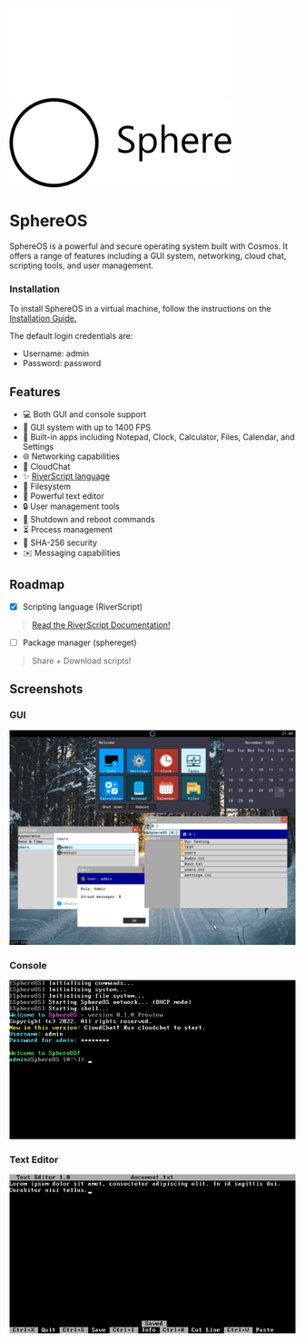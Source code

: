 ![SphereOS logo](/Art/logo_light.png#gh-dark-mode-only)
![SphereOS logo](/Art/logo_dark.png#gh-light-mode-only)

# SphereOS
SphereOS is a powerful and secure operating system built with Cosmos. It offers a range of features including a GUI system, networking, cloud chat, scripting tools, and user management.
### Installation
To install SphereOS in a virtual machine, follow the instructions on the [Installation Guide.](https://github.com/Project-Sphere/SphereOS/wiki/Installation)

The default login credentials are:

- Username: admin
- Password: password
## Features
- 💻 Both GUI and console support
- 🚀 GUI system with up to 1400 FPS
- 📱 Built-in apps including Notepad, Clock, Calculator, Files, Calendar, and Settings
- 🌐 Networking capabilities
- 💬 CloudChat
- ✨ [RiverScript language](https://github.com/Project-Sphere/SphereOS/wiki/RiverScript)
- 📁 Filesystem
- 📝 Powerful text editor
- 🔒 User management tools
- 🛑 Shutdown and reboot commands
- ⏳ Process management
- 🔐 SHA-256 security
- ✉️ Messaging capabilities
## Roadmap
- [x] Scripting language (RiverScript)
> [Read the RiverScript Documentation!](https://github.com/Project-Sphere/SphereOS/wiki/RiverScript)
- [ ] Package manager (sphereget)
> Share + Download scripts!
## Screenshots
### GUI
![Screenshot 1](/Art/screenshot_6.png)
### Console
![Screenshot 1](/Art/screenshot_1.png)
### Text Editor
![Screenshot 2](/Art/screenshot_2.png)
